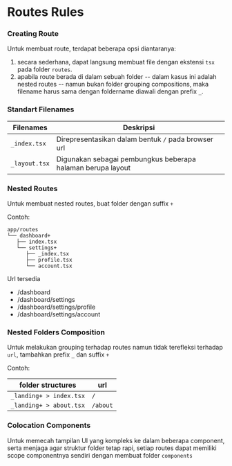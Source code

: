 # Routes Rules

### Creating Route
Untuk membuat route, terdapat beberapa opsi diantaranya:

1. secara sederhana, dapat langsung membuat file dengan ekstensi `tsx` pada folder `routes`.
2. apabila route berada di dalam sebuah folder -- dalam kasus ini adalah nested routes -- namun bukan folder grouping compositions, maka filename harus sama dengan foldername diawali dengan prefix `_`.

### Standart Filenames

| Filenames     | Deskripsi                                                   |
|---------------|-------------------------------------------------------------|
| `_index.tsx`  | Direpresentasikan dalam bentuk `/` pada browser url         |
| `_layout.tsx` | Digunakan sebagai pembungkus beberapa halaman berupa layout |

### Nested Routes
Untuk membuat nested routes, buat folder dengan suffix `+`

Contoh:

```shell
app/routes
└── dashboard+
   ├── index.tsx
   └── settings+
      ├── _index.tsx
      ├── profile.tsx
      └── account.tsx
```

Url tersedia
- /dashboard
- /dashboard/settings
- /dashboard/settings/profile
- /dashboard/settings/account

### Nested Folders Composition
Untuk melakukan grouping terhadap routes namun tidak terefleksi terhadap `url`, tambahkan prefix `_` dan suffix `+`

Contoh:

| folder structures       | url      |
|-------------------------|----------|
| `_landing+ > index.tsx` | `/`      |
| `_landing+ > about.tsx` | `/about` |

### Colocation Components
Untuk memecah tampilan UI yang kompleks ke dalam beberapa component, serta  menjaga agar struktur folder tetap rapi, setiap routes dapat memiliki scope componentnya sendiri dengan membuat folder `components`
